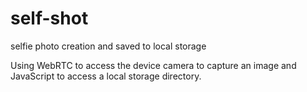 # self-shot
selfie photo creation and saved to local storage 

Using WebRTC to access the device camera to capture an image and 
JavaScript to access a local storage directory.
